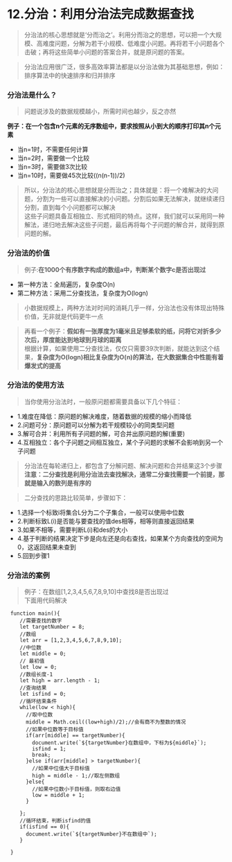 # 12.分治：利用分治法完成数据查找

> 分治法的核心思想就是‘分而治之’。利用分而治之的思想，可以把一个大规模、高难度问题，分解为若干小规模、低难度小问题。再将若干小问题各个击破；再将这些简单小问题的答案合并，就是原问题的答案。

> 分治法应用很广泛，很多高效率算法都是以分治法做为其基础思想，例如：排序算法中的快速排序和归并排序

### 分治法是什么？

> 问题说涉及的数据规模越小，所需时间也越少，反之亦然

<b>例子：在一个包含n个元素的无序数组中，要求按照从小到大的顺序打印其n个元素</b>
- 当n=1时，不需要任何计算
- 当n=2时，需要做一个比较
- 当n=3时，需要做3次比较
- 当n=10时，需要做45次比较((n(n-1))/2)

> 所以，分治法的核心思想就是分而治之；具体就是：将一个难解决的大问题，分割为一些可以直接解决的小问题。分割后如果无法解决，就继续递归分割，直到每个小问题都可以解决<br/>
> 这些子问题具备互相独立、形式相同的特点。这样，我们就可以采用同一种解法，递归地去解决这些子问题，最后再将每个子问题的解合并，就得到原问题的解。

### 分治法的价值

> 例子:<b>在1000个有序数字构成的数组a中，判断某个数字c是否出现过</b>
- 第一种方法：全局遍历，复杂度O(n)
- 第二种方法：采用二分查找法，复杂度为O(logn)

> 小数据规模上，两种方法对时间的消耗几乎一样，分治法也没有体现出特殊价值，无非就是代码更牛一点

> 再看一个例子：<b>假如有一张厚度为1毫米且足够柔软的纸，问将它对折多少次后，厚度能达到地球到月球的距离</b><br/>
> 根据计算，如果使用二分查找法，仅仅只需要39次判断，就能达到这个结果，<b>复杂度为O(logn)相比复杂度为O(n)的算法，在大数据集合中性能有着爆发式的提高</b>

### 分治法的使用方法

> 当你使用分治法时，一般原问题都需要具备以下几个特征：
- 1.难度在降低：原问题的解决难度，随着数据的规模的缩小而降低
- 2.问题可分：原问题可以分解为若干规模较小的同类型问题
- 3.解可合并：利用所有子问题的解，可合并出原问题的解(重要)
- 4.互相独立：各个子问题之间相互独立，某个子问题的求解不会影响到另一个子问题

> 分治法在每轮递归上，都包含了分解问题、解决问题和合并结果这3个步骤<b>注意：二分查找是利用分治法去查找解决，通常二分查找需要一个前提，那就是输入的数列是有序的</b>

> 二分查找的思路比较简单，步骤如下：
- 1.选择一个标致i将集合L分为二个子集合，一般可以使用中位数
- 2.判断标致L(i)是否能与要查找的值des相等，相等则直接返回结果
- 3.如果不相等，需要判断L(i)和des的大小
- 4.基于判断的结果决定下步是向左还是向右查找，如果某个方向查找的空间为0，这返回结果未查到
- 5.回到步骤1

### 分治法的案例

> 例子：在数组[1,2,3,4,5,6,7,8,9,10]中查找8是否出现过<br>
> 下面用代码解决

```
 function main(){
    //需要查找的数字
    let targetNumber = 8;
    //数组
    let arr = [1,2,3,4,5,6,7,8,9,10];
    //中位数
    let middle = 0;
    // 最初值
    let low = 0;
    //数组长度-1
    let high = arr.length - 1;
    //查询结果
    let isfind = 0;
    //循环结束条件
    while(low < high){
      //取中位数
      middle = Math.ceil((low+high)/2);//会有商不为整数的情况
      //如果中位数等于目标值
      if(arr[middle] == targetNumber){
        document.write(`${targetNumber}在数组中，下标为${middle}`);
        isfind = 1;
        break;
      }else if(arr[middle] > targetNumber){
        //如果中位值大于目标值
        high = middle - 1;//取左侧数组
      }else{
        //如果中位数小于目标值，则取右边值
        low = middle + 1;
      }

    };
    //循环结束，判断isfind的值
    if(isfind == 0){
      document.write(`${targetNumber}不在数组中`);
    }

 }

```

